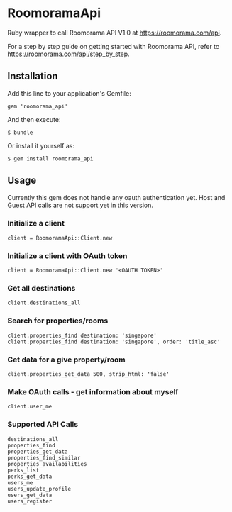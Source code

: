 # RoomoramaApi

Ruby wrapper to call Roomorama API V1.0 at https://roomorama.com/api.

For a step by step guide on getting started with Roomorama API, refer to https://roomorama.com/api/step_by_step.

## Installation

Add this line to your application's Gemfile:

    gem 'roomorama_api'

And then execute:

    $ bundle

Or install it yourself as:

    $ gem install roomorama_api

## Usage

Currently this gem does not handle any oauth authentication yet. Host and Guest API calls are not support yet in this version.

### Initialize a client
	
	client = RoomoramaApi::Client.new

### Initialize a client with OAuth token

	client = RoomoramaApi::Client.new '<OAUTH TOKEN>'

### Get all destinations

	client.destinations_all

### Search for properties/rooms

	client.properties_find destination: 'singapore'
	client.properties_find destination: 'singapore', order: 'title_asc'

### Get data for a give property/room

	client.properties_get_data 500, strip_html: 'false'


### Make OAuth calls - get information about myself

	client.user_me

### Supported API Calls

	destinations_all
	properties_find
	properties_get_data
	properties_find_similar
	properties_availabilities
	perks_list
	perks_get_data
	users_me
	users_update_profile
	users_get_data
	users_register
